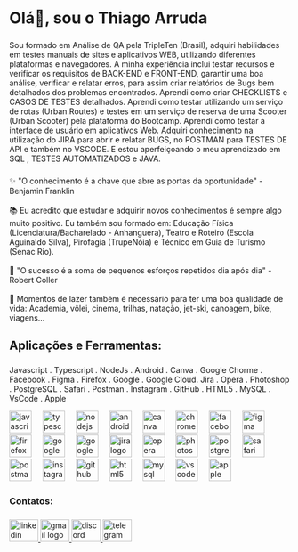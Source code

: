 <h1 align="left">Olá👋, sou o Thiago Arruda</h1>

###

<p align="left">Sou formado em Análise de QA pela TripleTen (Brasil), adquiri habilidades em testes manuais de sites e aplicativos WEB, utilizando diferentes plataformas e navegadores. A minha experiência inclui testar recursos e verificar os requisitos de BACK-END e FRONT-END, garantir uma boa análise, verificar e relatar erros, para assim criar relatórios de Bugs bem detalhados dos problemas encontrados. Aprendi como criar CHECKLISTS e CASOS DE TESTES detalhados. Aprendi como testar utilizando um serviço de rotas (Urban.Routes) e testes em um serviço de reserva de uma Scooter (Urban Scooter) pela plataforma do Bootcamp. Aprendi como testar a interface de usuário em aplicativos Web. Adquiri conhecimento na utilização do JIRA para abrir e relatar BUGS, no POSTMAN para TESTES DE API e também no VSCODE. E estou aperfeiçoando o meu aprendizado em SQL , TESTES AUTOMATIZADOS e JAVA.</p>

###

<p align="left">✨ "O conhecimento é a chave que abre as portas da oportunidade" - Benjamin Franklin<br><br>📚 Eu acredito que estudar e adquirir novos conhecimentos é sempre algo muito positivo. Eu também sou formado em: Educação Física (Licenciatura/Bacharelado - Anhanguera), Teatro e Roteiro (Escola Aguinaldo Silva), Pirofagia (TrupeNóia) e Técnico em Guia de Turismo (Senac Rio).<br><br>🎯 "O sucesso é a soma de pequenos esforços repetidos dia após dia" - Robert Coller<br><br>🎲 Momentos de lazer também é necessário para ter uma boa qualidade de vida: Academia, vôlei, cinema, trilhas, natação, jet-ski, canoagem, bike, viagens...</p>

###

<h2 align="left">Aplicações e Ferramentas:</h2>

###

<p align="left">Javascript . Typescript . NodeJs . Android . Canva . Google Chorme . Facebook . Figma . Firefox . Google . Google Cloud.  Jira . Opera . Photoshop . PostgreSQL . Safari . Postman . Instagram . GitHub . HTML5 . MySQL . VsCode . Apple

<div align="left">
  <img src="https://cdn.jsdelivr.net/gh/devicons/devicon/icons/javascript/javascript-original.svg" height="40" alt="javascript logo"  />
  <img width="12" />
  <img src="https://cdn.jsdelivr.net/gh/devicons/devicon/icons/typescript/typescript-original.svg" height="40" alt="typescript logo"  />
  <img width="12" />
  <img src="https://cdn.jsdelivr.net/gh/devicons/devicon/icons/nodejs/nodejs-plain-wordmark.svg" height="40" alt="nodejs logo"  />
  <img width="12" />
  <img src="https://cdn.jsdelivr.net/gh/devicons/devicon/icons/android/android-original.svg" height="40" alt="android logo"  />
  <img width="12" />
  <img src="https://cdn.jsdelivr.net/gh/devicons/devicon/icons/canva/canva-original.svg" height="40" alt="canva logo"  />
  <img width="12" />
  <img src="https://cdn.jsdelivr.net/gh/devicons/devicon/icons/chrome/chrome-original.svg" height="40" alt="chrome logo"  />
  <img width="12" />
  <img src="https://cdn.jsdelivr.net/gh/devicons/devicon/icons/facebook/facebook-original.svg" height="40" alt="facebook logo"  />
  <img width="12" />
  <img src="https://cdn.jsdelivr.net/gh/devicons/devicon/icons/figma/figma-original.svg" height="40" alt="figma logo"  />
  <img width="12" />
  <img src="https://cdn.jsdelivr.net/gh/devicons/devicon/icons/firefox/firefox-original.svg" height="40" alt="firefox logo"  />
  <img width="12" />
  <img src="https://cdn.jsdelivr.net/gh/devicons/devicon/icons/google/google-original.svg" height="40" alt="google logo"  />
  <img width="12" />
  <img src="https://cdn.jsdelivr.net/gh/devicons/devicon/icons/googlecloud/googlecloud-plain-wordmark.svg" height="40" alt="googlecloud logo"  />
  <img width="12" />
  <img src="https://cdn.jsdelivr.net/gh/devicons/devicon/icons/jira/jira-original-wordmark.svg" height="40" alt="jira logo"  />
  <img width="12" />
  <img src="https://cdn.jsdelivr.net/gh/devicons/devicon/icons/opera/opera-original.svg" height="40" alt="opera logo"  />
  <img width="12" />
  <img src="https://cdn.jsdelivr.net/gh/devicons/devicon/icons/photoshop/photoshop-plain.svg" height="40" alt="photoshop logo"  />
  <img width="12" />
  <img src="https://cdn.jsdelivr.net/gh/devicons/devicon/icons/postgresql/postgresql-original.svg" height="40" alt="postgresql logo"  />
  <img width="12" />
  <img src="https://cdn.jsdelivr.net/gh/devicons/devicon/icons/safari/safari-original.svg" height="40" alt="safari logo"  />
  <img width="12" />
  <img src="https://skillicons.dev/icons?i=postman" height="40" alt="postman logo"  />
  <img width="12" />
  <img src="https://skillicons.dev/icons?i=instagram" height="40" alt="instagram logo"  />
  <img width="12" />
  <img src="https://skillicons.dev/icons?i=github" height="40" alt="github logo"  />
  <img width="12" />
  <img src="https://skillicons.dev/icons?i=html" height="40" alt="html5 logo"  />
  <img width="12" />
  <img src="https://skillicons.dev/icons?i=mysql" height="40" alt="mysql logo"  />
  <img width="12" />
  <img src="https://skillicons.dev/icons?i=vscode" height="40" alt="vscode logo"  />
  <img width="12" />
  <img src="https://cdn.jsdelivr.net/gh/devicons/devicon/icons/apple/apple-original.svg" height="40" alt="apple logo"  />
</div>

###

<h3 align="left">Contatos:</h3>

###

<div align="left">
  <a href="https://www.linkedin.com/in/thiago-arruda-br33/" target="_blank">
    <img src="https://raw.githubusercontent.com/maurodesouza/profile-readme-generator/master/src/assets/icons/social/linkedin/default.svg" width="52" height="40" alt="linkedin logo"  />
  </a>
  <a href="thiagoarruda15@gmail.com" target="_blank">
    <img src="https://raw.githubusercontent.com/maurodesouza/profile-readme-generator/master/src/assets/icons/social/gmail/default.svg" width="52" height="40" alt="gmail logo"  />
  </a>
  <a href="thiagoarrudapudim" target="_blank">
    <img src="https://raw.githubusercontent.com/maurodesouza/profile-readme-generator/master/src/assets/icons/social/discord/default.svg" width="52" height="40" alt="discord logo"  />
  </a>
  <a href="@ThPudim" target="_blank">
    <img src="https://raw.githubusercontent.com/maurodesouza/profile-readme-generator/master/src/assets/icons/social/telegram/default.svg" width="52" height="40" alt="telegram logo"  />
  </a>
</div>

###

<div align="left">
</div>

###
